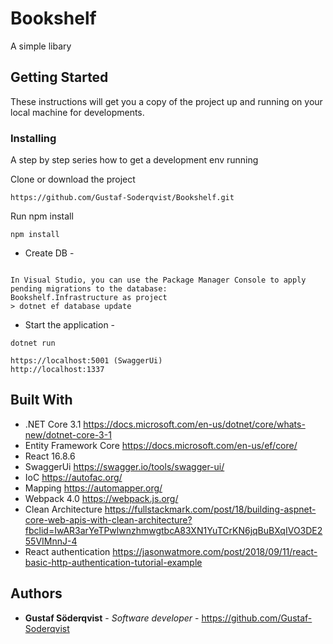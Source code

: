 # Bookshelf

A simple libary

## Getting Started

These instructions will get you a copy of the project up and running on your local machine for developments.

### Installing

A step by step series how to get a development env running


Clone or download the project 
```
https://github.com/Gustaf-Soderqvist/Bookshelf.git
```

Run npm install
```
npm install
```

- Create DB -
```

In Visual Studio, you can use the Package Manager Console to apply pending migrations to the database:
Bookshelf.Infrastructure as project
> dotnet ef database update

```

- Start the application -
```
dotnet run

https://localhost:5001 (SwaggerUi)
http://localhost:1337 
```


## Built With

* .NET Core 3.1 https://docs.microsoft.com/en-us/dotnet/core/whats-new/dotnet-core-3-1
* Entity Framework Core https://docs.microsoft.com/en-us/ef/core/
* React 16.8.6
* SwaggerUi https://swagger.io/tools/swagger-ui/
* IoC https://autofac.org/
* Mapping https://automapper.org/
* Webpack 4.0 https://webpack.js.org/
* Clean Architecture https://fullstackmark.com/post/18/building-aspnet-core-web-apis-with-clean-architecture?fbclid=IwAR3arYeTPwlwnzhmwgtbcA83XN1YuTCrKN6jqBuBXqIVO3DE255VIMnnJ-4
* React authentication 
https://jasonwatmore.com/post/2018/09/11/react-basic-http-authentication-tutorial-example


## Authors

* **Gustaf Söderqvist** - *Software developer* - https://github.com/Gustaf-Soderqvist

